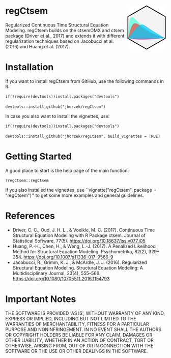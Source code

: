 # regCtsem <a href="https://jhorzek.github.io/regCtsem/"><img src="man/figures/regCtsem_logo.svg" align="right" height="139" /></a>

Regularized Continuous Time Structural Equation Modeling. regCtsem builds on the ctsemOMX and ctsem package (Driver et al., 2017) and extends it with
different regularization techniques based on Jacobucci et al. (2016) and Huang et al. (2017).

# Installation

If you want to install regCtsem from GitHub, use the following commands in R:

    if(!require(devtools))install.packages("devtools")

    devtools::install_github("jhorzek/regCtsem")
    
In case you also want to install the vignettes, use:


    if(!require(devtools))install.packages("devtools")

    devtools::install_github("jhorzek/regCtsem", build_vignettes = TRUE)
    
    
# Getting Started

A good place to start is the help page of the main function:

    ?regCtsem::regCtsem

If you also installed the vignettes, use ``vignette("regCtsem", package = "regCtsem")'' to get some more examples and general guidelines.

# References

* Driver, C. C., Oud, J. H. L., & Voelkle, M. C. (2017). Continuous Time Structural Equation Modeling with R Package ctsem. Journal of Statistical Software, 77(5). https://doi.org/10.18637/jss.v077.i05
* Huang, P.-H., Chen, H., & Weng, L.-J. (2017). A Penalized Likelihood Method for Structural Equation Modeling. Psychometrika, 82(2), 329–354. https://doi.org/10.1007/s11336-017-9566-9
* Jacobucci, R., Grimm, K. J., & McArdle, J. J. (2016). Regularized Structural Equation Modeling. Structural Equation Modeling: A Multidisciplinary Journal, 23(4), 555–566. https://doi.org/10.1080/10705511.2016.1154793


# Important Notes

THE SOFTWARE IS PROVIDED 'AS IS', WITHOUT WARRANTY OF ANY KIND, EXPRESS OR
IMPLIED, INCLUDING BUT NOT LIMITED TO THE WARRANTIES OF MERCHANTABILITY, FITNESS
FOR A PARTICULAR PURPOSE AND NONINFRINGEMENT. IN NO EVENT SHALL THE AUTHORS OR
COPYRIGHT HOLDERS BE LIABLE FOR ANY CLAIM, DAMAGES OR OTHER LIABILITY, WHETHER IN
AN ACTION OF CONTRACT, TORT OR OTHERWISE, ARISING FROM, OUT OF OR IN CONNECTION
WITH THE SOFTWARE OR THE USE OR OTHER DEALINGS IN THE SOFTWARE. 
